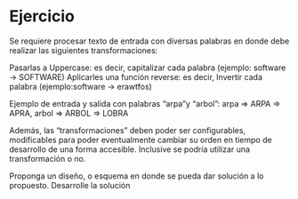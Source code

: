 # Ejercicio
Se requiere procesar texto de entrada con diversas palabras en donde debe realizar las siguientes transformaciones:

Pasarlas a Uppercase: es decir, capitalizar cada palabra (ejemplo: software → SOFTWARE)
Aplicarles una función reverse: es decir, Invertir cada palabra (ejemplo:software → erawtfos)

Ejemplo de entrada y salida con palabras  “arpa”y “arbol”:
arpa =>  ARPA  => APRA,
arbol => ARBOL => LOBRA


Además, las “transformaciones” deben poder ser configurables, modificables para poder eventualmente cambiar su orden en tiempo de desarrollo de una forma accesible. Inclusive se podría utilizar una transformación o no.


Proponga un diseño, o esquema en donde se pueda dar solución a lo propuesto. Desarrolle la solución
